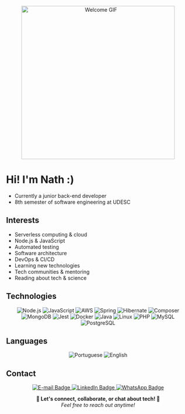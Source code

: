 <p align="center">
  <img src="https://i.redd.it/d7qsj4b6080f1.gif" alt="Welcome GIF" width="420"/>
</p>

# Hi! I'm Nath :)
- Currently a junior back-end developer
- 8th semester of software engineering at UDESC

## Interests

- Serverless computing & cloud  
- Node.js & JavaScript  
- Automated testing  
- Software architecture  
- DevOps & CI/CD  
- Learning new technologies  
- Tech communities & mentoring  
- Reading about tech & science

## Technologies
<div align="center">
  <img src="https://img.shields.io/badge/Node.js-339933?style=for-the-badge&logo=nodedotjs&logoColor=white" alt="Node.js"/>
  <img src="https://img.shields.io/badge/JavaScript-F7DF1E?style=for-the-badge&logo=javascript&logoColor=black" alt="JavaScript"/>
  <img src="https://img.shields.io/badge/Amazon%20Web%20Services-AWS-FF9900?style=for-the-badge&logo=amazon-aws&logoColor=white" alt="AWS"/>
  <img src="https://img.shields.io/badge/Spring-6DB33F?style=for-the-badge&logo=spring&logoColor=white" alt="Spring"/>
  <img src="https://img.shields.io/badge/Hibernate-59666C?style=for-the-badge&logo=hibernate&logoColor=white" alt="Hibernate"/>
  <img src="https://img.shields.io/badge/Composer-885630?style=for-the-badge&logo=composer&logoColor=white" alt="Composer"/>
  <img src="https://img.shields.io/badge/MongoDB-47A248?style=for-the-badge&logo=mongodb&logoColor=white" alt="MongoDB"/>
  <img src="https://img.shields.io/badge/Jest-C21325?style=for-the-badge&logo=jest&logoColor=white" alt="Jest"/>
  <img src="https://img.shields.io/badge/Docker-2496ED?style=for-the-badge&logo=docker&logoColor=white" alt="Docker"/>
  <img src="https://img.shields.io/badge/Java-ED8B00?style=for-the-badge&logo=openjdk&logoColor=white" alt="Java"/>
   <img src="https://img.shields.io/badge/Linux-FCC624?style=for-the-badge&logo=linux&logoColor=black" alt="Linux"/>
  <img src="https://img.shields.io/badge/PHP-777BB4?style=for-the-badge&logo=php&logoColor=white" alt="PHP"/>
  <img src="https://img.shields.io/badge/MySQL-4479A1?style=for-the-badge&logo=mysql&logoColor=white" alt="MySQL"/>
  <img src="https://img.shields.io/badge/PostgreSQL-4169E1?style=for-the-badge&logo=postgresql&logoColor=white" alt="PostgreSQL"/>
</div>

## Languages
<div align="center">
  <img src="https://img.shields.io/badge/Português-native-green?style=for-the-badge" alt="Portuguese"/>
  <img src="https://img.shields.io/badge/English-advanced-blue?style=for-the-badge" alt="English"/>
</div>

## Contact

<div align="center">
  <a href="mailto:nathaliaccord@gmail.com" target="_blank">
    <img src="https://img.shields.io/badge/E--mail-nathaliaccord@gmail.com-D14836?style=for-the-badge&logo=gmail&logoColor=white" alt="E-mail Badge"/>
  </a>
  <a href="https://www.linkedin.com/in/nath%C3%A1lia-acordi-0a564b223/" target="_blank">
    <img src="https://img.shields.io/badge/LinkedIn-Nathália%20Acordi-0A66C2?style=for-the-badge&logo=linkedin&logoColor=white" alt="LinkedIn Badge"/>
  </a>
   <a href="https://wa.me/5548999474620" target="_blank">
    <img src="https://img.shields.io/badge/WhatsApp-Chat-25D366?style=for-the-badge&logo=whatsapp&logoColor=white" alt="WhatsApp Badge"/>
  </a>
</div>

<div align="center">
  
  <strong>🚀 Let's connect, collaborate, or chat about tech! 🚀</strong><br>
  <em>Feel free to reach out anytime!</em>
  
</div>


